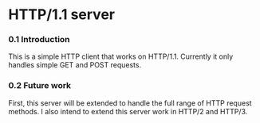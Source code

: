 # HTTP/1.1 server

### 0.1 Introduction

This is a simple HTTP client that works on HTTP/1.1. 
Currently it only handles simple GET and POST requests.


### 0.2 Future work

First, this server will be extended to handle the full range of HTTP request methods.
I also intend to extend this server work in HTTP/2 and HTTP/3.

